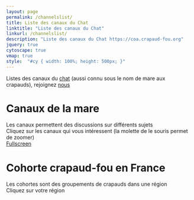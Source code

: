 ```yaml
---
layout: page
permalink: /channelslist/
title: Liste des canaux du Chat
linktitle: "Liste des canaux du Chat"
linkurl: /channelslist/
description: "Liste des canaux du Chat https://coa.crapaud-fou.org"
jquery: true
cytoscape: true
vmap: true
style:  "#cy { width: 100%; height: 500px; }"
---
```


Listes des canaux du [chat](https://coa.crapaud-fou.org) (aussi connu sous le nom de mare aux crapauds), rejoignez [nous](https://coa.crapaud-fou.org)
# Canaux de la mare
Les canaux permettent des discussions sur différents sujets  
Cliquez sur les canaux qui vous intéressent (la molette de le souris permet de zoomer)  
<a href="./fullscreen" target="_blank">Fullscreen</a>

<div id="cy"></div>

# Cohorte crapaud-fou en France
Les cohortes sont des groupements de crapauds dans une région  
Cliquez sur votre région

<div id="vmap"></div>

<script>
    var cy = cytoscape({
        container: document.getElementById('cy'),
        elements: $.getJSON("{{ site.baseurl }}/public/data/result.json"),
        style: [
            {
                selector: 'node',
                style: {
                    'label': 'data(label)',
                    'text-valign': 'center',
                    'background-color': 'data(color)',
                    'width': 'data(size)',
                    'height': 'data(size)',
                    'color': 'white',
                    'text-outline-width': 2,
                    'text-outline-color': '#888'
                }
            },
            {
                selector: 'edge',
                style: {
                    'line-color': 'data(color)'
                }
            }],
        layout: {
            name: 'cose',
            nodeDimensionsIncludeLabels: true,
            nodeOverlap: 50
        }
    });
    
    cy.on('tap', 'node', function () {
        try { // your browser may block popups
            window.open(this.data('href'));
        } catch (e) { // fall back on url change
            window.location.href = this.data('href');
        }
    });

    //TODO change this code to be generated
    regionsClick = { 'fr': function() { UpdateMap('france_fr'); },'fr-07': function() { window.open('https://coa.crapaud-fou.org/channel/cohorte-2607', '_blank') },'fr-26': function() { window.open('https://coa.crapaud-fou.org/channel/cohorte-2607', '_blank') },'fr-34': function() { window.open('https://coa.crapaud-fou.org/channel/cohorte-34', '_blank') },'be': function() { window.open('https://coa.crapaud-fou.org/channel/cohorte-belgique', '_blank') },'fr-21': function() { window.open('https://coa.crapaud-fou.org/channel/cohorte-bourgogne', '_blank') },'fr-58': function() { window.open('https://coa.crapaud-fou.org/channel/cohorte-bourgogne', '_blank') },'fr-71': function() { window.open('https://coa.crapaud-fou.org/channel/cohorte-bourgogne', '_blank') },'fr-89': function() { window.open('https://coa.crapaud-fou.org/channel/cohorte-bourgogne', '_blank') },'fr-22': function() { window.open('https://coa.crapaud-fou.org/channel/cohorte-bretagne', '_blank') },'fr-29': function() { window.open('https://coa.crapaud-fou.org/channel/cohorte-bretagne', '_blank') },'fr-35': function() { window.open('https://coa.crapaud-fou.org/channel/cohorte-bretagne', '_blank') },'fr-56': function() { window.open('https://coa.crapaud-fou.org/channel/cohorte-bretagne', '_blank') },'fr-18': function() { window.open('https://coa.crapaud-fou.org/channel/cohorte-centre', '_blank') },'fr-28': function() { window.open('https://coa.crapaud-fou.org/channel/cohorte-centre', '_blank') },'fr-36': function() { window.open('https://coa.crapaud-fou.org/channel/cohorte-centre', '_blank') },'fr-37': function() { window.open('https://coa.crapaud-fou.org/channel/cohorte-centre', '_blank') },'fr-41': function() { window.open('https://coa.crapaud-fou.org/channel/cohorte-centre', '_blank') },'fr-45': function() { window.open('https://coa.crapaud-fou.org/channel/cohorte-centre', '_blank') },'fr-08': function() { window.open('https://coa.crapaud-fou.org/channel/cohorte-grand-est', '_blank') },'fr-10': function() { window.open('https://coa.crapaud-fou.org/channel/cohorte-grand-est', '_blank') },'fr-51': function() { window.open('https://coa.crapaud-fou.org/channel/cohorte-grand-est', '_blank') },'fr-52': function() { window.open('https://coa.crapaud-fou.org/channel/cohorte-grand-est', '_blank') },'fr-54': function() { window.open('https://coa.crapaud-fou.org/channel/cohorte-grand-est', '_blank') },'fr-55': function() { window.open('https://coa.crapaud-fou.org/channel/cohorte-grand-est', '_blank') },'fr-57': function() { window.open('https://coa.crapaud-fou.org/channel/cohorte-grand-est', '_blank') },'fr-67': function() { window.open('https://coa.crapaud-fou.org/channel/cohorte-grand-est', '_blank') },'fr-68': function() { window.open('https://coa.crapaud-fou.org/channel/cohorte-grand-est', '_blank') },'fr-88': function() { window.open('https://coa.crapaud-fou.org/channel/cohorte-grand-est', '_blank') },'fr-38': function() { window.open('https://coa.crapaud-fou.org/channel/cohorte-grenoble', '_blank') },'fr-02': function() { window.open('https://coa.crapaud-fou.org/channel/cohorte-hdf', '_blank') },'fr-59': function() { window.open('https://coa.crapaud-fou.org/channel/cohorte-hdf', '_blank') },'fr-60': function() { window.open('https://coa.crapaud-fou.org/channel/cohorte-hdf', '_blank') },'fr-62': function() { window.open('https://coa.crapaud-fou.org/channel/cohorte-hdf', '_blank') },'fr-80': function() { window.open('https://coa.crapaud-fou.org/channel/cohorte-hdf', '_blank') },'fr-75': function() { window.open('https://coa.crapaud-fou.org/channel/cohorte-ile-de-france', '_blank') },'fr-77': function() { window.open('https://coa.crapaud-fou.org/channel/cohorte-ile-de-france', '_blank') },'fr-78': function() { window.open('https://coa.crapaud-fou.org/channel/cohorte-ile-de-france', '_blank') },'fr-91': function() { window.open('https://coa.crapaud-fou.org/channel/cohorte-ile-de-france', '_blank') },'fr-92': function() { window.open('https://coa.crapaud-fou.org/channel/cohorte-ile-de-france', '_blank') },'fr-93': function() { window.open('https://coa.crapaud-fou.org/channel/cohorte-ile-de-france', '_blank') },'fr-94': function() { window.open('https://coa.crapaud-fou.org/channel/cohorte-ile-de-france', '_blank') },'fr-95': function() { window.open('https://coa.crapaud-fou.org/channel/cohorte-ile-de-france', '_blank') },'re': function() { window.open('https://coa.crapaud-fou.org/channel/cohorte-la-reunion', '_blank') },'fr-14': function() { window.open('https://coa.crapaud-fou.org/channel/cohorte-normandie', '_blank') },'fr-27': function() { window.open('https://coa.crapaud-fou.org/channel/cohorte-normandie', '_blank') },'fr-50': function() { window.open('https://coa.crapaud-fou.org/channel/cohorte-normandie', '_blank') },'fr-61': function() { window.open('https://coa.crapaud-fou.org/channel/cohorte-normandie', '_blank') },'fr-76': function() { window.open('https://coa.crapaud-fou.org/channel/cohorte-normandie', '_blank') },'fr-04': function() { window.open('https://coa.crapaud-fou.org/channel/cohorte-paca', '_blank') },'fr-05': function() { window.open('https://coa.crapaud-fou.org/channel/cohorte-paca', '_blank') },'fr-06': function() { window.open('https://coa.crapaud-fou.org/channel/cohorte-paca', '_blank') },'fr-13': function() { window.open('https://coa.crapaud-fou.org/channel/cohorte-paca', '_blank') },'fr-83': function() { window.open('https://coa.crapaud-fou.org/channel/cohorte-paca', '_blank') },'fr-84': function() { window.open('https://coa.crapaud-fou.org/channel/cohorte-paca', '_blank') },'fr-74': function() { window.open('https://coa.crapaud-fou.org/channel/cohorte-paysdesavoie', '_blank') },'fr-73': function() { window.open('https://coa.crapaud-fou.org/channel/cohorte-paysdesavoie', '_blank') },'fr-09': function() { window.open('https://coa.crapaud-fou.org/channel/cohorte-sud-ouest', '_blank') },'fr-12': function() { window.open('https://coa.crapaud-fou.org/channel/cohorte-sud-ouest', '_blank') },'fr-24': function() { window.open('https://coa.crapaud-fou.org/channel/cohorte-sud-ouest', '_blank') },'fr-31': function() { window.open('https://coa.crapaud-fou.org/channel/cohorte-sud-ouest', '_blank') },'fr-32': function() { window.open('https://coa.crapaud-fou.org/channel/cohorte-sud-ouest', '_blank') },'fr-33': function() { window.open('https://coa.crapaud-fou.org/channel/cohorte-sud-ouest', '_blank') },'fr-40': function() { window.open('https://coa.crapaud-fou.org/channel/cohorte-sud-ouest', '_blank') },'fr-46': function() { window.open('https://coa.crapaud-fou.org/channel/cohorte-sud-ouest', '_blank') },'fr-47': function() { window.open('https://coa.crapaud-fou.org/channel/cohorte-sud-ouest', '_blank') },'fr-64': function() { window.open('https://coa.crapaud-fou.org/channel/cohorte-sud-ouest', '_blank') },'fr-65': function() { window.open('https://coa.crapaud-fou.org/channel/cohorte-sud-ouest', '_blank') },'fr-81': function() { window.open('https://coa.crapaud-fou.org/channel/cohorte-sud-ouest', '_blank') },'fr-82': function() { window.open('https://coa.crapaud-fou.org/channel/cohorte-sud-ouest', '_blank') },'ch': function() { window.open('https://coa.crapaud-fou.org/channel/cohorte-suisse', '_blank') }, };
    function UpdateMap(mapChoosen) {
        $('#vmap').replaceWith('<div id="vmap"></div>');
        $('#vmap').width('100%').height('800px').vectorMap({
            map: mapChoosen,
            backgroundColor: null,
            colors: { 'fr':'green','fr-07':'green','fr-26':'green','fr-34':'green','be':'green','fr-21':'green','fr-58':'green','fr-71':'green','fr-89':'green','fr-22':'green','fr-29':'green','fr-35':'green','fr-56':'green','fr-18':'green','fr-28':'green','fr-36':'green','fr-37':'green','fr-41':'green','fr-45':'green','fr-08':'green','fr-10':'green','fr-51':'green','fr-52':'green','fr-54':'green','fr-55':'green','fr-57':'green','fr-67':'green','fr-68':'green','fr-88':'green','fr-38':'green','fr-02':'green','fr-59':'green','fr-60':'green','fr-62':'green','fr-80':'green','fr-75':'green','fr-77':'green','fr-78':'green','fr-91':'green','fr-92':'green','fr-93':'green','fr-94':'green','fr-95':'green','re':'green','fr-14':'green','fr-27':'green','fr-50':'green','fr-61':'green','fr-76':'green','fr-04':'green','fr-05':'green','fr-06':'green','fr-13':'green','fr-83':'green','fr-84':'green','fr-74':'green','fr-73':'green','fr-09':'green','fr-12':'green','fr-24':'green','fr-31':'green','fr-32':'green','fr-33':'green','fr-40':'green','fr-46':'green','fr-47':'green','fr-64':'green','fr-65':'green','fr-81':'green','fr-82':'green','ch':'green', },
            hoverColor: 'yellowgreen',
            enableZoom: false,
            showTooltip: false,
            onRegionClick: function (element, code, region) {
                regionsClick[code]();
            }
        });
    }

    UpdateMap('world_en');
</script>
    

